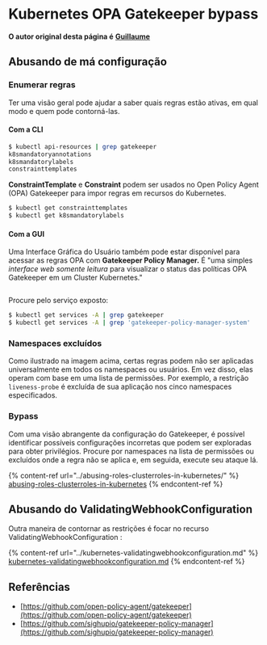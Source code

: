 # Kubernetes OPA Gatekeeper bypass

**O autor original desta página é** [**Guillaume**](https://www.linkedin.com/in/guillaume-chapela-ab4b9a196)

## Abusando de má configuração

### Enumerar regras

Ter uma visão geral pode ajudar a saber quais regras estão ativas, em qual modo e quem pode contorná-las.

#### Com a CLI
```bash
$ kubectl api-resources | grep gatekeeper
k8smandatoryannotations                                                             constraints.gatekeeper.sh/v1beta1                  false        K8sMandatoryAnnotations
k8smandatorylabels                                                                  constraints.gatekeeper.sh/v1beta1                  false        K8sMandatoryLabel
constrainttemplates                                                                 templates.gatekeeper.sh/v1                         false        ConstraintTemplate
```
**ConstraintTemplate** e **Constraint** podem ser usados no Open Policy Agent (OPA) Gatekeeper para impor regras em recursos do Kubernetes.
```bash
$ kubectl get constrainttemplates
$ kubectl get k8smandatorylabels
```
#### Com a GUI

Uma Interface Gráfica do Usuário também pode estar disponível para acessar as regras OPA com **Gatekeeper Policy Manager.** É "uma simples _interface web somente leitura_ para visualizar o status das políticas OPA Gatekeeper em um Cluster Kubernetes."

<figure><img src="../../../.gitbook/assets/05-constraints.png" alt=""><figcaption></figcaption></figure>

Procure pelo serviço exposto:
```bash
$ kubectl get services -A | grep gatekeeper
$ kubectl get services -A | grep 'gatekeeper-policy-manager-system'
```
### Namespaces excluídos

Como ilustrado na imagem acima, certas regras podem não ser aplicadas universalmente em todos os namespaces ou usuários. Em vez disso, elas operam com base em uma lista de permissões. Por exemplo, a restrição `liveness-probe` é excluída de sua aplicação nos cinco namespaces especificados.

### Bypass

Com uma visão abrangente da configuração do Gatekeeper, é possível identificar possíveis configurações incorretas que podem ser exploradas para obter privilégios. Procure por namespaces na lista de permissões ou excluídos onde a regra não se aplica e, em seguida, execute seu ataque lá.

{% content-ref url="../abusing-roles-clusterroles-in-kubernetes/" %}
[abusing-roles-clusterroles-in-kubernetes](../abusing-roles-clusterroles-in-kubernetes/)
{% endcontent-ref %}

## Abusando do ValidatingWebhookConfiguration

Outra maneira de contornar as restrições é focar no recurso ValidatingWebhookConfiguration :&#x20;

{% content-ref url="../kubernetes-validatingwebhookconfiguration.md" %}
[kubernetes-validatingwebhookconfiguration.md](../kubernetes-validatingwebhookconfiguration.md)
{% endcontent-ref %}

## Referências

* [https://github.com/open-policy-agent/gatekeeper](https://github.com/open-policy-agent/gatekeeper)
* [https://github.com/sighupio/gatekeeper-policy-manager](https://github.com/sighupio/gatekeeper-policy-manager)

